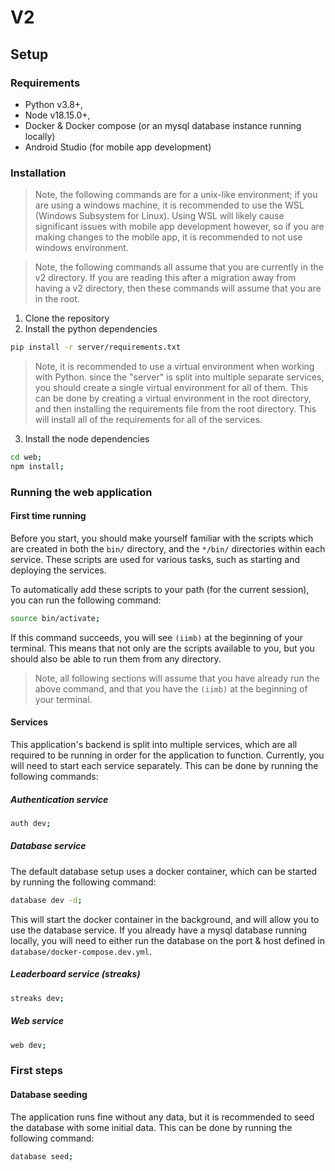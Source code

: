 # V2
## Setup
### Requirements
- Python v3.8+,
- Node v18.15.0+,
- Docker & Docker compose (or an mysql database instance running locally)
- Android Studio (for mobile app development)

### Installation
> Note, the following commands are for a unix-like environment; if you are using
 a windows machine, it is recommended to use the WSL (Windows Subsystem for
 Linux). Using WSL will likely cause significant issues with mobile app
 development however, so if you are making changes to the mobile app, it is
 recommended to not use windows environment.

> Note, the following commands all assume that you are currently in the
  v2 directory. If you are reading this after a migration away from having
  a v2 directory, then these commands will assume that you are in the root.

1. Clone the repository
2. Install the python dependencies
```bash
pip install -r server/requirements.txt
```
> Note, it is recommended to use a virtual environment when working with Python.
since the "server" is split into multiple separate services, you should create
a single virtual environment for all of them. This can be done by creating a
virtual environment in the root directory, and then installing the requirements
file from the root directory. This will install all of the requirements for
all of the services.

3. Install the node dependencies
```bash
cd web;
npm install;
```

### Running the web application
#### First time running
Before you start, you should make yourself familiar with the scripts which are
created in both the `bin/` directory, and the `*/bin/` directories within each
service. These scripts are used for various tasks, such as starting and deploying
the services.

To automatically add these scripts to your path (for the current session), you
can run the following command:
```bash
source bin/activate;
```

If this command succeeds, you will see `(iimb)` at the beginning of your terminal.
This means that not only are the scripts available to you, but you should also
be able to run them from any directory.

> Note, all following sections will assume that you have already run the above
  command, and that you have the `(iimb)` at the beginning of your terminal.
#### Services
This application's backend is split into multiple services, which are all
required to be running in order for the application to function. Currently,
you will need to start each service separately. This can be done by running
the following commands:

##### Authentication service
```bash
auth dev;
```

##### Database service
The default database setup uses a docker container, which can be started by
running the following command:
```bash
database dev -d;
```

This will start the docker container in the background, and will allow you to
use the database service. If you already have a mysql database running locally,
you will need to either run the database on the port & host defined in
`database/docker-compose.dev.yml`.

##### Leaderboard service (streaks)
```bash
streaks dev;
```

##### Web service
```bash
web dev;
```

### First steps
#### Database seeding
The application runs fine without any data, but it is recommended to seed the
database with some initial data. This can be done by running the following
command:
```bash
database seed;
```
